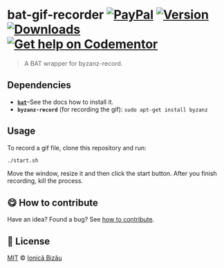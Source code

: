 
# bat-gif-recorder [![PayPal](https://img.shields.io/badge/%24-paypal-f39c12.svg)][paypal-donations] [![Version](https://img.shields.io/npm/v/bat-gif-recorder.svg)](https://www.npmjs.com/package/bat-gif-recorder) [![Downloads](https://img.shields.io/npm/dt/bat-gif-recorder.svg)](https://www.npmjs.com/package/bat-gif-recorder) [![Get help on Codementor](https://cdn.codementor.io/badges/get_help_github.svg)](https://www.codementor.io/johnnyb?utm_source=github&utm_medium=button&utm_term=johnnyb&utm_campaign=github)

> A BAT wrapper for byzanz-record.

## Dependencies

 - [**`bat`**](https://github.com/IonicaBizau/bat)–See the docs how to install it.
 - **`byzanz-record`** (for recording the gif): `sudo apt-get install byzanz`

## Usage

To record a gif file, clone this repository and run:

```sh
./start.sh
```

Move the window, resize it and then click the start button. After you finish recording, kill the process.


## :yum: How to contribute
Have an idea? Found a bug? See [how to contribute][contributing].


## :scroll: License

[MIT][license] © [Ionică Bizău][website]

[paypal-donations]: https://www.paypal.com/cgi-bin/webscr?cmd=_s-xclick&hosted_button_id=RVXDDLKKLQRJW
[donate-now]: http://i.imgur.com/6cMbHOC.png

[license]: http://showalicense.com/?fullname=Ionic%C4%83%20Biz%C4%83u%20%3Cbizauionica%40gmail.com%3E%20(http%3A%2F%2Fionicabizau.net)&year=2014#license-mit
[website]: http://ionicabizau.net
[contributing]: /CONTRIBUTING.md
[docs]: /DOCUMENTATION.md
